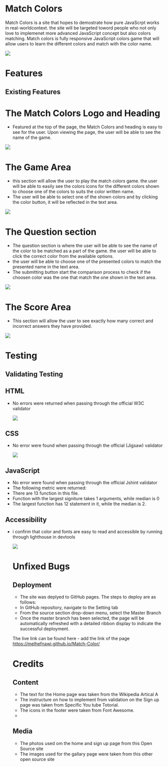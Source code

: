 # Match Colors 

Match Colors is a site that hopes to demostrate how pure JavaScrpt works in real-worldcontext. the site will be targeted toword people who not only love to implemenet more advanced JavaScript concept but also colors matching. Match colors is fully responsive JavaScript colors game that will allow users to learn the different colors and match with the color name.

<img src ="assets/images/5.JPG">

# Features

## Existing Features

# The Match Colors Logo and Heading
  * Featured at the top of the page, the Match Colors and heading is easy to see for the user. Upon viewing the page, the user will be able to see the name of the game.

   <img src = "assets/images/1.JPG">

# The Game Area
   * this section will allow the user to play the match colors game. the user will be able to easily see the colors icons for the different colors shown  to choose one of the colors to suits the color written name. 
   * The user will be able to select one of the shown colors and by clicking the color button, it will be reflected in the text area. 
 
  <img src = "assets/images/6.JPG">

  
  # The Question section 

  * The question section is where the user will be able to see the name of the color to be matched as a part of the game. the user will be able to click the correct color from the available options.
  * the user will be able to choose one of the presented colors to match the presented name in the text area. 
  * The submitting button start the comparison process to check if the choosen color was the one that match the one shown in the text area.

   <img src = "assets/images/7.JPG">

  # The Score Area

  * This section will allow the user to see exactly how many correct and incorrect answers they have provided. 
 
  <img src = "assets/images/8.JPG">
  
  # Testing 

  ## Validating Testing 
  
  ## HTML
 * No errors were returned when passing through the official W3C validator 
  
   <img src = "assets/images/10.JPG">

## CSS
  
* No error were found when passing through the official (Jigsaw) validator
      
  <img src = "assets/images/9.JPG">

## JavaScript 

* No error were found when passing through the official  Jshint validator 
* The following metric were returned:
* There are 13 function in this file.
* Function with the largest signiture takes 1 arguments, while median is 0
* The largest function has 12 statement in it, while the median is 2.


## Accessibility 

* i confirm that color and fonts are easy to read and accessible by running through lighthouse in devtools
        
  <img src ="assets/images/11.JPG"> 

    # Unfixed Bugs

    ## Deployment 

     *  The site was deplyed to GitHub pages. The steps to deploy are as follows:
    *  In GitHub repository, navigate to the Setting tab
    *  From the source section drop-down menu, select the Master Branch
     *  Once the master branch has been selected, the page will be automatically refreshed with a detailed ribbon display to indicate the successful deployment. 
  
    The live link can be found here - add the link of the page <https://melhefnawi.github.io/Match-Color/>
    
    # Credits
    
    ## Content 

    * The text for the Home page was taken from the Wikipedia Artical A
    * The instructure on how to implement from validation on the Sign up page was taken from Specific You tube Totorial.
    * The icons in the footer were taken from Font Awesome.
    * 
  ## Media

    * The photos used om the home and sign up page from this Open Source site
    * The images used for the gallary page were taken from this other open source site 
    
   